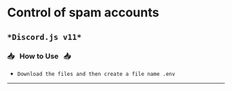 # Control of spam accounts
```*Discord.js v11*```
------------------------------------------------------------------------

### :inbox_tray: &nbsp; How to Use &nbsp; :inbox_tray:


* `Download the files and then create a file name .env`


------------------------------------------------------------------------
